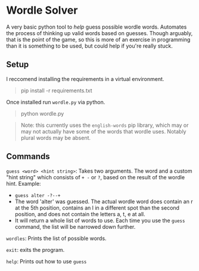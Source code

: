 # Wordle Solver
A very basic python tool to *help* guess possible wordle words. Automates the process of thinking up valid words based on guesses. Though arguably, that is the point of the game, so this is more of an exercise in programming than it is something to be used, but could help if you're really stuck.

## Setup
I reccomend installing the requirements in a virtual environment.

> pip install -r requirements.txt

Once installed run `wordle.py` via python. 

> python wordle.py

> Note: this currently uses the `english-words` pip library, which may or may not actually have some of the words that wordle uses. Notably plural words may be absent.

## Commands
`guess <word> <hint string>`: Takes two arguments. The word and a custom "hint string" which consists of `+ -` or `?`, based on the result of the wordle hint. Example:
* `guess alter -?--+`
* The word 'alter' was guessed. The actual wordle word does contain an r at the 5th position, contains an l in a different spot than the second position, and does not contain the letters a, t, e at all.
* It will return a whole list of words to use. Each time you use the `guess` command, the list will be narrowed down further.

`wordles`: Prints the list of possible words.

`exit`: exits the program.

`help`: Prints out how to use `guess`